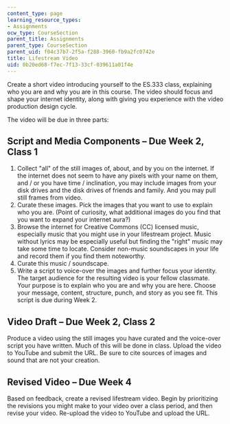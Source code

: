 ```yaml
---
content_type: page
learning_resource_types:
- Assignments
ocw_type: CourseSection
parent_title: Assignments
parent_type: CourseSection
parent_uid: f04c37b7-2f5a-f288-3960-fb9a2fc0742e
title: Lifestream Video
uid: 0b20ed68-f7ec-7f13-33cf-039611a01f4e
---
```


Create a short video introducing yourself to the ES.333 class, explaining who you are and why you are in this course. The video should focus and shape your internet identity, along with giving you experience with the video production design cycle.

The video will be due in three parts:

Script and Media Components – Due Week 2, Class 1
-------------------------------------------------

1.  Collect "all" of the still images of, about, and by you on the internet. If the internet does not seem to have any pixels with your name on them, and / or you have time / inclination, you may include images from your disk drives and the disk drives of friends and family. And you may pull still frames from video.
2.  Curate these images. Pick the images that you want to use to explain who you are. (Point of curiosity, what additional images do you find that you want to expand your internet aura?)
3.  Browse the internet for Creative Commons (CC) licensed music, especially music that you might use in your lifestream project. Music without lyrics may be especially useful but finding the "right" music may take some time to locate. Consider non-music soundscapes in your life and record them if you find them noteworthy.
4.  Curate this music / soundscape.
5.  Write a script to voice-over the images and further focus your identity. The target audience for the resulting video is your fellow classmate. Your purpose is to explain who you are and why you are here. Choose your message, content, structure, punch, and story as you see fit. This script is due during Week 2.

Video Draft – Due Week 2, Class 2
---------------------------------

Produce a video using the still images you have curated and the voice-over script you have written. Much of this will be done in class. Upload the video to YouTube and submit the URL. Be sure to cite sources of images and sound that are not your creation.

Revised Video – Due Week 4
--------------------------

Based on feedback, create a revised lifestream video. Begin by prioritizing the revisions you might make to your video over a class period, and then revise your video. Re-upload the video to YouTube and upload the URL.